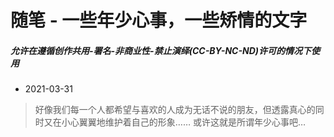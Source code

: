 # 随笔 - 一些年少心事，一些矫情的文字
##### 允许在遵循**创作共用-署名-非商业性-禁止演绎**(*CC-BY-NC-ND*)许可的情况下使用

- 2021-03-31
> 好像我们每一个人都希望与喜欢的人成为无话不说的朋友，但透露真心的同时又在小心翼翼地维护着自己的形象…… 或许这就是所谓年少心事吧…
